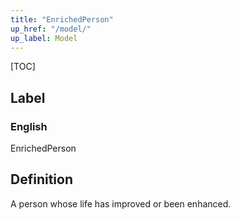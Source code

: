 ```yaml
---
title: "EnrichedPerson"
up_href: "/model/"
up_label: Model
---
```


[TOC]

## Label

### English
EnrichedPerson


## Definition
A person whose life has improved or been enhanced. 


    
